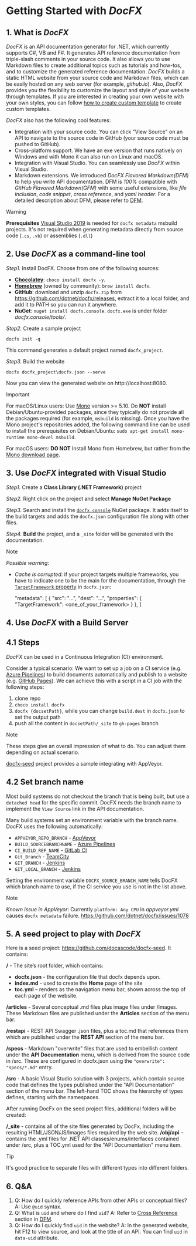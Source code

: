 Getting Started with *DocFX*
===============

## 1. What is *DocFX*

*DocFX* is an API documentation generator for .NET, which currently supports C#, VB and F#.
It generates API reference documentation from triple-slash comments in your source code.
It also allows you to use Markdown files to create additional topics such as tutorials and how-tos, and to customize the generated reference documentation.
*DocFX* builds a static HTML website from your source code and Markdown files, which can be easily hosted on any web server (for example, *github.io*).
Also, *DocFX* provides you the flexibility to customize the layout and style of your website through templates.
If you are interested in creating your own website with your own styles, you can follow [how to create custom template](howto_create_custom_template.md) to create custom templates.

*DocFX* also has the following cool features:

* Integration with your source code. You can click "View Source" on an API to navigate to the source code in GitHub (your source code must be pushed to GitHub).
* Cross-platform support. We have an exe version that runs natively on Windows and with Mono it can also run on Linux and macOS.
* Integration with Visual Studio. You can seamlessly use *DocFX* within Visual Studio.
* Markdown extensions. We introduced *DocFX Flavored Markdown(DFM)* to help you write API documentation. DFM is *100%* compatible with *GitHub Flavored Markdown(GFM)* with some useful extensions, like *file inclusion*, *code snippet*, *cross reference*, and *yaml header*.
For a detailed description about DFM, please refer to [DFM](../spec/docfx_flavored_markdown.md).

> [!Warning]
> **Prerequisites** [Visual Studio 2019](https://www.visualstudio.com/downloads/) is needed for `docfx metadata` msbuild projects. It's not required when generating metadata directly from source code (`.cs`, `.vb`) or assemblies (`.dll`)

## 2. Use *DocFX* as a command-line tool

*Step1.* Install DocFX. Choose from one of the following sources:
* **[Chocolatey](https://chocolatey.org/packages/docfx)**: `choco install docfx -y`.
* **[Homebrew](https://formulae.brew.sh/formula/docfx)** (owned by community): `brew install docfx`.
* **GitHub**: download and unzip `docfx.zip` from https://github.com/dotnet/docfx/releases, extract it to a local folder, and add it to PATH so you can run it anywhere.
* **NuGet**: `nuget install docfx.console`. `docfx.exe` is under folder *docfx.console/tools/*.

*Step2.* Create a sample project
```
docfx init -q
```

This command generates a default project named `docfx_project`.

*Step3.* Build the website
```
docfx docfx_project\docfx.json --serve
```

Now you can view the generated website on http://localhost:8080.

> [!Important]
>
> For macOS/Linux users: Use [Mono](https://www.mono-project.com/) version >= 5.10. Do **NOT** install Debian/Ubuntu-provided packages, since they typically do not provide all the packages required (for example, `msbuild` is missing). Once you have the Mono project's repositories added, the following command line can be used to install the prerequisites on Debian/Ubuntu: `sudo apt-get install mono-runtime mono-devel msbuild`.
>
> For macOS users: **DO NOT** Install Mono from Homebrew, but rather from the [Mono download page](https://www.mono-project.com/download/stable/#download-mac).

## 3. Use *DocFX* integrated with Visual Studio

*Step1.* Create a **Class Library (.NET Framework)** project

*Step2.* Right click on the project and select **Manage NuGet Package**

*Step3.* Search and install the [`docfx.console`](https://www.nuget.org/packages/docfx.console/) NuGet package. It adds itself to the build targets and adds the `docfx.json` configuration file along with other files.

*Step4.* **Build** the project, and a `_site` folder will be generated with the documentation.

> [!NOTE]
> *Possible warning*:
> - *Cache is corrupted*: if your project targets multiple frameworks, you have to indicate one to be the main for the documentation, through the [`TargetFramework` property](https://github.com/dotnet/docfx/issues/1254#issuecomment-294080535) in `docfx.json`:
>
>      "metadata": [
>        {
>          "src": "...",
>          "dest": "...",
>          "properties": {
>            "TargetFramework": <one_of_your_framework>
>          }
>        },
>      ]


## 4. Use *DocFX* with a Build Server

## 4.1 Steps

*DocFX* can be used in a Continuous Integration (CI) environment.

Consider a typical scenario: We want to set up a job on a CI service (e.g. [Azure Pipelines](https://azure.microsoft.com/en-us/services/devops/pipelines/)) to build documents automatically and publish to a website (e.g. [GitHub Pages](https://pages.github.com/)). We can achieve this with a script in a CI job with the following steps:

1. clone repo
2. `choco install docfx`
3. `docfx {docsetPath}`, while you can change `build.dest` in `docfx.json` to set the output path
4. push all the content in `docsetPath/_site` to `gh-pages` branch

> [!NOTE]
> These steps give an overall impression of what to do. You can adjust them depending on actual scenario.

[docfx-seed](https://github.com/docascode/docfx-seed/blob/master/appveyor.yml) project provides a sample integrating with AppVeyor.

## 4.2 Set branch name

Most build systems do not checkout the branch that is being built, but use a `detached head` for the specific commit.  DocFX needs the branch name to implement the `View Source` link in the API documentation.

Many build systems set an environment variable with the branch name.  DocFX uses the following automatically:

- `APPVEYOR_REPO_BRANCH` - [AppVeyor](https://www.appveyor.com/)
- `BUILD_SOURCEBRANCHNAME` - [Azure Pipelines](https://azure.microsoft.com/en-us/services/devops/pipelines/)
- `CI_BUILD_REF_NAME` - [GitLab CI](https://about.gitlab.com/gitlab-ci/)
- `Git_Branch` - [TeamCity](https://www.jetbrains.com/teamcity/)
- `GIT_BRANCH` - [Jenkins](https://jenkins.io/)
- `GIT_LOCAL_BRANCH` - [Jenkins](https://jenkins.io/)

Setting the environment variable `DOCFX_SOURCE_BRANCH_NAME` tells DocFX which branch name to use, if the CI service you use is not in the list above.

> [!NOTE]
> *Known issue in AppVeyor*: Currently `platform: Any CPU` in *appveyor.yml* causes `docfx metadata` failure. https://github.com/dotnet/docfx/issues/1078

## 5. A seed project to play with *DocFX*

Here is a seed project: https://github.com/docascode/docfx-seed. It contains:

**/** - The site’s root folder, which contains:  
- **docfx.json** - the configuration file that docfx depends upon.	 
- **index.md** - used to create the **Home** page of the site
- **toc.yml** – renders as the navigation menu bar, shown across the top of each page of the website.  

**/articles** - Several conceptual .md files plus image files under /images. These Markdown files are published under the **Articles** section of the menu bar.  

**/restapi** - REST API Swagger .json files, plus a toc.md that references them which are published under the **REST API** section of the menu bar.

**/specs**  - Markdown "overwrite" files that are used to embellish content under the **API Documentation** menu, which is derived from the source code in /src. These are configured in docfx.json using the `"overwrite": "specs/*.md"` entry.

**/src** - A basic Visual Studio solution with 3 projects, which contain source code that defines the types published under the "API Documentation" section of the menu bar. The left-hand TOC shows the hierarchy of types defines, starting with the namespaces.

After running DocFx on the seed project files, additional folders will be created:

**/\_site** - contains all of the site files generated by DocFx, including the resulting HTML/JSON/JS/Images files required by the web site.
**/obj/api** – contains the .yml files for .NET API classes/enums/interfaces contained under /src, plus a TOC.yml used for the "API Documentation" menu item.

> [!Tip]
> It's good practice to separate files with different types into different folders.

## 6. Q&A

1. Q: How do I quickly reference APIs from other APIs or conceptual files?
   A: Use `@uid` syntax.
2. Q: What is `uid` and where do I find `uid`?
   A: Refer to [Cross Reference](../spec/docfx_flavored_markdown.md#cross-reference) section in [DFM](../spec/docfx_flavored_markdown.md).
3. Q: How do I quickly find `uid` in the website?
   A: In the generated website, hit F12 to view source, and look at the title of an API. You can find `uid` in `data-uid` attribute.
